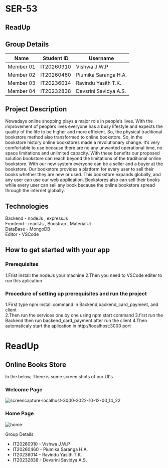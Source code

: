 
# SER-53
## ReadUp 
## Group Details


| Name | Student ID | Username |
|--|--|--|
|Member 01 | IT20260910 |  Vishwa J.W.P |
| Member 02 | IT20260460 |  Piumika Saranga H.A. |
| Member 03 | IT20236014 | Ravindu Yasith T.K. |
| Member 04| IT20232838 | Devsrini Savidya A.S. |

## Project Description
Nowadays online shopping plays a major role in people’s lives. With the improvement of people’s lives everyone has a busy lifestyle and expects the quality of the life to be higher and more efficient. So, the physical traditional bookstore method also transformed to online bookstore. So, in the bookstore history online bookstores made a revolutionary change. It’s very comfortable to use because there are no any unwanted operational time, no space limitations and unlimited capacity. With these benefits our proposed solution bookstore can reach beyond the limitations of the traditional online bookstore. With our new system everyone can be a seller and a buyer at the bookstore. Our bookstore provides a platform for every user to sell their books whether they are new or used. This bookstore expands globally, and any user can use our web application. Bookstores also can sell their books while every user can sell any book because the online bookstore spread through the internet globally.

## Technologies
Backend - nodeJs , expressJs </br>
Frontend - reactJs , Boostrap , MaterialUi  </br>
DataBase - MongoDB  </br>
Editor - VSCode

## How to get started with your app

### Prerequisites
1.Frist install the nodeJs your machine
2.Then you need to VSCode editer to run this aplication

### Procedure of setting up prerequisites and run the project

1.First type npm install command in Backend,backend_card_payment, and client  
2.Then run the services one by one using npm start command
3.first run the Backend then run backend_card_payment after run the client
4.Then automaticaly start the aplication in http://localhost:3000 port







# ReadUp
## Online Books Store



In the below, There is some screen shots of our UI's

### Welcome Page
![screencapture-localhost-3000-2022-10-12-00_14_22](https://user-images.githubusercontent.com/87310474/195175884-30e21de0-945a-4c50-8e0e-11a3813b7c69.png)

### Home Page
![home](https://user-images.githubusercontent.com/87310474/195198004-030b2be8-0571-426f-8a7e-38cb6287a5c5.png)


Group Details
<ul>
  <li>IT20260910 - Vishwa J.W.P</li>
  <li>IT20260460 - Piumika Saranga H.A.</li>
  <li>IT20236014 - Ravindu Yasith T.K.</li>
  <li>IT20232838 - Devsrini Savidya A.S.</li>
</ul>





